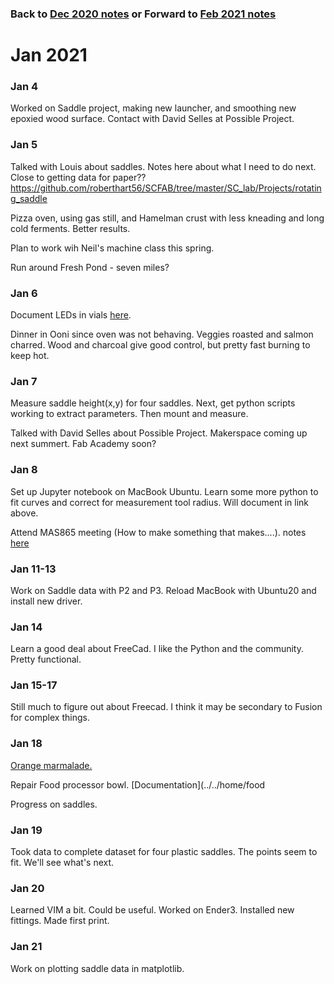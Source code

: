 
### Back to [Dec 2020 notes](../Dec2020)   or  Forward to [Feb 2021 notes](../Feb2021)

# Jan 2021


 ### Jan 4

Worked on Saddle project, making new launcher, and smoothing new epoxied wood surface.
Contact with David Selles at Possible Project.

 ### Jan 5
 
Talked with Louis about saddles. Notes here about what I need to do next.  Close to getting data for paper??
https://github.com/roberthart56/SCFAB/tree/master/SC_lab/Projects/rotating_saddle  

Pizza oven, using gas still, and Hamelman crust with less kneading and long cold ferments.  Better results. 

Plan to work wih Neil's machine class this spring.

Run around Fresh Pond -  seven miles?

 ### Jan 6
 
 Document LEDs in vials [here](https://github.com/roberthart56/projects/tree/master/Vial_lights).
 
 Dinner in Ooni since oven was not behaving.  Veggies roasted and salmon charred.  Wood and charcoal give good control, but pretty fast burning to keep hot.
 
 ### Jan 7
 
 Measure saddle height(x,y) for four saddles.   Next, get python scripts working to extract parameters.  Then mount and measure.
 
 Talked with David Selles about Possible Project.  Makerspace coming up next summert.  Fab Academy soon?

 ### Jan 8
 
 Set up Jupyter notebook on MacBook Ubuntu.  Learn some more python to fit curves and correct for measurement tool radius.  Will document in link above.
 
 Attend MAS865 meeting (How to make something that makes....).  notes [here](https://github.com/roberthart56/projects/blob/master/Machines2021/README.md)
 
 ### Jan 11-13
 
 Work on Saddle data with P2 and P3.  Reload MacBook with Ubuntu20 and install new driver.
 
 ### Jan 14
 
Learn a good deal about FreeCad.  I like the Python and the community.  Pretty functional.  

### Jan 15-17

Still much to figure out about Freecad.  I think it may be secondary to Fusion for complex things.

###  Jan 18

[Orange marmalade.](../../Cooking/README.md)

Repair Food processor bowl.  [Documentation](../../home/food

Progress on saddles.


###  Jan 19

Took data to complete dataset for four plastic saddles.  The points seem to fit.  We'll see what's next.



###  Jan 20

Learned VIM a bit.  Could be useful.
Worked on Ender3.  Installed new fittings.  Made first print.

###  Jan 21

Work on plotting saddle data in matplotlib.




